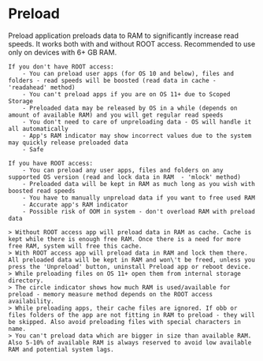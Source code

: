 # Preload
Preload application preloads data to RAM to significantly increase read speeds. It works both with and without ROOT access. Recommended to use only on devices with 6+ GB RAM.

    If you don't have ROOT access:
        - You can preload user apps (for OS 10 and below), files and folders - read speeds will be boosted (read data in cache - 'readahead' method)
        - You can't preload apps if you are on OS 11+ due to Scoped Storage
        - Preloaded data may be released by OS in a while (depends on amount of available RAM) and you will get regular read speeds
        - You don't need to care of unpreloading data - OS will handle it all automatically
        - App's RAM indicator may show incorrect values due to the system may quickly release preloaded data
        - Safe

    If you have ROOT access:
        - You can preload any user apps, files and folders on any supported OS version (read and lock data in RAM  - 'mlock' method)
        - Preloaded data will be kept in RAM as much long as you wish with boosted read speeds
        - You have to manually unpreload data if you want to free used RAM
        - Accurate app's RAM indicator
        - Possible risk of OOM in system - don't overload RAM with preload data

    > Without ROOT access app will preload data in RAM as cache. Cache is kept while there is enough free RAM. Once there is a need for more free RAM, system will free this cache.
    > With ROOT access app will preload data in RAM and lock them there. All preloaded data will be kept in RAM and won\'t be freed, unless you press the 'Unpreload' button, uninstall Preload app or reboot device.
    > While preloading files on OS 11+ open them from internal storage directory.
    > The circle indicator shows how much RAM is used/available for preload - memory measure method depends on the ROOT access availability.
    > While preloading apps, their cache files are ignored. If obb or files folders of the app are not fitting in RAM to preload - they will be skipped. Also avoid preloading files with special characters in name.
    > You can't preload data which are bigger in size than available RAM. Also 5-10% of available RAM is always reserved to avoid low available RAM and potential system lags.

